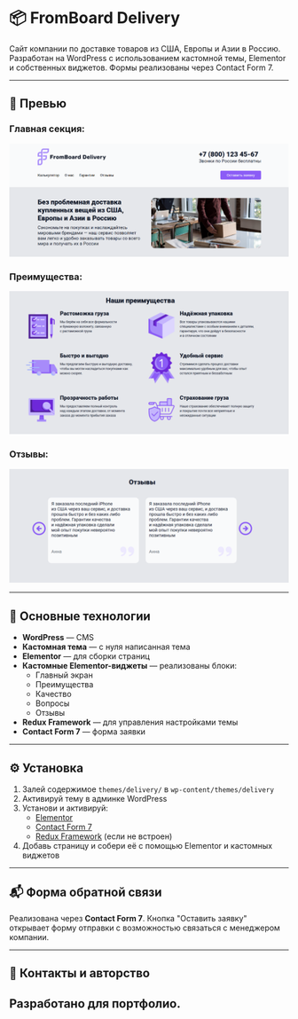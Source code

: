 # 📦 FromBoard Delivery

Сайт компании по доставке товаров из США, Европы и Азии в Россию. Разработан на WordPress с использованием кастомной темы, Elementor и собственных виджетов. Формы реализованы через Contact Form 7.

---

## 📸 Превью

### Главная секция:
![Главная](./themes/delivery/screens/1.png)

### Преимущества:
![Преимущества](./themes/delivery/screens/2.png)

### Отзывы:
![Отзывы](./themes/delivery/screens/3.png)

---

## 🚀 Основные технологии

- **WordPress** — CMS
- **Кастомная тема** — с нуля написанная тема
- **Elementor** — для сборки страниц
- **Кастомные Elementor-виджеты** — реализованы блоки:
  - Главный экран
  - Преимущества
  - Качество
  - Вопросы
  - Отзывы
- **Redux Framework** — для управления настройками темы
- **Contact Form 7** — форма заявки

---


## ⚙️ Установка

1. Залей содержимое `themes/delivery/` в `wp-content/themes/delivery`
2. Активируй тему в админке WordPress
3. Установи и активируй:
   - [Elementor](https://wordpress.org/plugins/elementor/)
   - [Contact Form 7](https://wordpress.org/plugins/contact-form-7/)
   - [Redux Framework](https://wordpress.org/plugins/redux-framework/) (если не встроен)
4. Добавь страницу и собери её с помощью Elementor и кастомных виджетов

---

## 📬 Форма обратной связи

Реализована через **Contact Form 7**. Кнопка "Оставить заявку" открывает форму отправки с возможностью связаться с менеджером компании.

---

## 🔗 Контакты и авторство

Разработано для портфолио.
---



